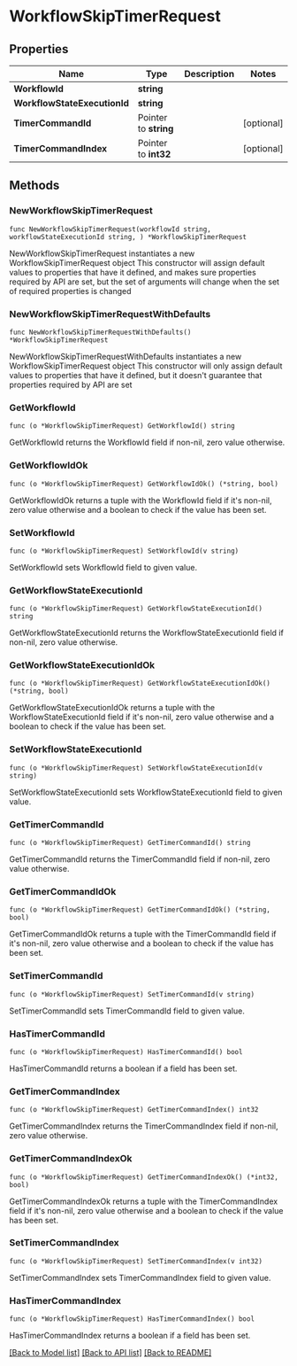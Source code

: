 # WorkflowSkipTimerRequest

## Properties

Name | Type | Description | Notes
------------ | ------------- | ------------- | -------------
**WorkflowId** | **string** |  | 
**WorkflowStateExecutionId** | **string** |  | 
**TimerCommandId** | Pointer to **string** |  | [optional] 
**TimerCommandIndex** | Pointer to **int32** |  | [optional] 

## Methods

### NewWorkflowSkipTimerRequest

`func NewWorkflowSkipTimerRequest(workflowId string, workflowStateExecutionId string, ) *WorkflowSkipTimerRequest`

NewWorkflowSkipTimerRequest instantiates a new WorkflowSkipTimerRequest object
This constructor will assign default values to properties that have it defined,
and makes sure properties required by API are set, but the set of arguments
will change when the set of required properties is changed

### NewWorkflowSkipTimerRequestWithDefaults

`func NewWorkflowSkipTimerRequestWithDefaults() *WorkflowSkipTimerRequest`

NewWorkflowSkipTimerRequestWithDefaults instantiates a new WorkflowSkipTimerRequest object
This constructor will only assign default values to properties that have it defined,
but it doesn't guarantee that properties required by API are set

### GetWorkflowId

`func (o *WorkflowSkipTimerRequest) GetWorkflowId() string`

GetWorkflowId returns the WorkflowId field if non-nil, zero value otherwise.

### GetWorkflowIdOk

`func (o *WorkflowSkipTimerRequest) GetWorkflowIdOk() (*string, bool)`

GetWorkflowIdOk returns a tuple with the WorkflowId field if it's non-nil, zero value otherwise
and a boolean to check if the value has been set.

### SetWorkflowId

`func (o *WorkflowSkipTimerRequest) SetWorkflowId(v string)`

SetWorkflowId sets WorkflowId field to given value.


### GetWorkflowStateExecutionId

`func (o *WorkflowSkipTimerRequest) GetWorkflowStateExecutionId() string`

GetWorkflowStateExecutionId returns the WorkflowStateExecutionId field if non-nil, zero value otherwise.

### GetWorkflowStateExecutionIdOk

`func (o *WorkflowSkipTimerRequest) GetWorkflowStateExecutionIdOk() (*string, bool)`

GetWorkflowStateExecutionIdOk returns a tuple with the WorkflowStateExecutionId field if it's non-nil, zero value otherwise
and a boolean to check if the value has been set.

### SetWorkflowStateExecutionId

`func (o *WorkflowSkipTimerRequest) SetWorkflowStateExecutionId(v string)`

SetWorkflowStateExecutionId sets WorkflowStateExecutionId field to given value.


### GetTimerCommandId

`func (o *WorkflowSkipTimerRequest) GetTimerCommandId() string`

GetTimerCommandId returns the TimerCommandId field if non-nil, zero value otherwise.

### GetTimerCommandIdOk

`func (o *WorkflowSkipTimerRequest) GetTimerCommandIdOk() (*string, bool)`

GetTimerCommandIdOk returns a tuple with the TimerCommandId field if it's non-nil, zero value otherwise
and a boolean to check if the value has been set.

### SetTimerCommandId

`func (o *WorkflowSkipTimerRequest) SetTimerCommandId(v string)`

SetTimerCommandId sets TimerCommandId field to given value.

### HasTimerCommandId

`func (o *WorkflowSkipTimerRequest) HasTimerCommandId() bool`

HasTimerCommandId returns a boolean if a field has been set.

### GetTimerCommandIndex

`func (o *WorkflowSkipTimerRequest) GetTimerCommandIndex() int32`

GetTimerCommandIndex returns the TimerCommandIndex field if non-nil, zero value otherwise.

### GetTimerCommandIndexOk

`func (o *WorkflowSkipTimerRequest) GetTimerCommandIndexOk() (*int32, bool)`

GetTimerCommandIndexOk returns a tuple with the TimerCommandIndex field if it's non-nil, zero value otherwise
and a boolean to check if the value has been set.

### SetTimerCommandIndex

`func (o *WorkflowSkipTimerRequest) SetTimerCommandIndex(v int32)`

SetTimerCommandIndex sets TimerCommandIndex field to given value.

### HasTimerCommandIndex

`func (o *WorkflowSkipTimerRequest) HasTimerCommandIndex() bool`

HasTimerCommandIndex returns a boolean if a field has been set.


[[Back to Model list]](../README.md#documentation-for-models) [[Back to API list]](../README.md#documentation-for-api-endpoints) [[Back to README]](../README.md)


